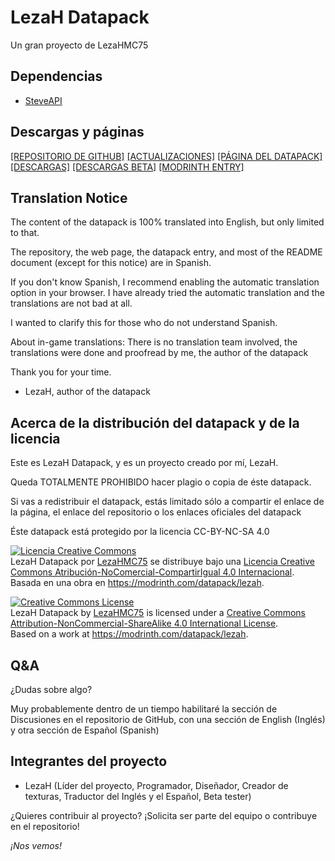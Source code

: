 # LezaH Datapack
Un gran proyecto de LezaHMC75

## Dependencias
 - [SteveAPI](https://github.com/tacozyt/steveapi/releases/latest)

## Descargas y páginas
[[REPOSITORIO DE GITHUB]](https://github.com/tacozyt/lezah)
[[ACTUALIZACIONES]](https://github.com/tacozyt/lezah/releases/latest)
[[PÁGINA DEL DATAPACK]](https://tacozyt.github.io/lezah)
[[DESCARGAS]](https://tacozyt.github.io/lezah/downloads)
[[DESCARGAS BETA]](https://tacozyt.github.io/lezah/downloadsbeta)
[[MODRINTH ENTRY]](https://modrinth.com/datapack/lezah)

## Translation Notice
The content of the datapack is 100% translated into English, but only limited to that.

The repository, the web page, the datapack entry, and most of the README document (except for this notice) are in Spanish.

If you don't know Spanish, I recommend enabling the automatic translation option in your browser. I have already tried the automatic translation and the translations are not bad at all.

I wanted to clarify this for those who do not understand Spanish.

About in-game translations:
There is no translation team involved, the translations were done and proofread by me, the author of the datapack

Thank you for your time.
- LezaH, author of the datapack

## Acerca de la distribución del datapack y de la licencia

Este es LezaH Datapack, y es un proyecto creado por mí, LezaH.

Queda TOTALMENTE PROHIBIDO hacer plagio o copia de éste datapack.

Si vas a redistribuir el datapack, estás limitado sólo a compartir el enlace de la página, el enlace del repositorio o los enlaces oficiales del datapack

Éste datapack está protegido por la licencia CC-BY-NC-SA 4.0

<a rel="license" href="http://creativecommons.org/licenses/by-nc-sa/4.0/"><img alt="Licencia Creative Commons" style="border-width:0" src="https://i.creativecommons.org/l/by-nc-sa/4.0/88x31.png" /></a><br /><span xmlns:dct="http://purl.org/dc/terms/" property="dct:title">LezaH Datapack</span> por <a xmlns:cc="http://creativecommons.org/ns#" href="https://github.com/tacozyt/lezah" property="cc:attributionName" rel="cc:attributionURL">LezaHMC75</a> se distribuye bajo una <a rel="license" href="http://creativecommons.org/licenses/by-nc-sa/4.0/">Licencia Creative Commons Atribución-NoComercial-CompartirIgual 4.0 Internacional</a>.<br />Basada en una obra en <a xmlns:dct="http://purl.org/dc/terms/" href="https://modrinth.com/datapack/lezah" rel="dct:source">https://modrinth.com/datapack/lezah</a>.

<a rel="license" href="http://creativecommons.org/licenses/by-nc-sa/4.0/"><img alt="Creative Commons License" style="border-width:0" src="https://i.creativecommons.org/l/by-nc-sa/4.0/88x31.png" /></a><br /><span xmlns:dct="http://purl.org/dc/terms/" property="dct:title">LezaH Datapack</span> by <a xmlns:cc="http://creativecommons.org/ns#" href="https://github.com/tacozyt/lezah" property="cc:attributionName" rel="cc:attributionURL">LezaHMC75</a> is licensed under a <a rel="license" href="http://creativecommons.org/licenses/by-nc-sa/4.0/">Creative Commons Attribution-NonCommercial-ShareAlike 4.0 International License</a>.<br />Based on a work at <a xmlns:dct="http://purl.org/dc/terms/" href="https://modrinth.com/datapack/lezah" rel="dct:source">https://modrinth.com/datapack/lezah</a>.

## Q&A
¿Dudas sobre algo?

Muy probablemente dentro de un tiempo habilitaré la sección de Discusiones en el repositorio de GitHub, con una sección de English (Inglés) y otra sección de Español (Spanish)

## Integrantes del proyecto
 - LezaH (Líder del proyecto, Programador, Diseñador, Creador de texturas, Traductor del Inglés y el Español, Beta tester)

¿Quieres contribuir al proyecto?
¡Solicita ser parte del equipo o contribuye en el repositorio!

*¡Nos vemos!*
